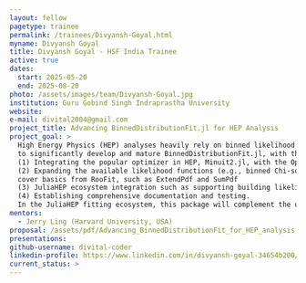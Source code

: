 ```yaml
---
layout: fellow
pagetype: trainee
permalink: /trainees/Divyansh-Goyal.html
myname: Divyansh Goyal
title: Divyansh Goyal - HSF India Trainee
active: true
dates:
  start: 2025-05-20
  end: 2025-08-20
photo: /assets/images/team/Divyansh-Goyal.jpg
institution: Guru Gobind Singh Indraprastha University
website:
e-mail: divital2004@gmail.com
project_title: Advancing BinnedDistributionFit.jl for HEP Analysis
project_goal: >
  High Energy Physics (HEP) analyses heavily rely on binned likelihood fits. This project proposes
  to significantly develop and mature BinnedDistributionFit.jl, with the following goals:
  (1) Integrating the popular optimizer in HEP, Minuit2.jl, with the Optimization.jl interface.
  (2) Expanding the available likelihood functions (e.g., binned Chi-squared) and model types to
  cover basics from RooFit, such as ExtendPdf and SumPdf
  (3) JuliaHEP ecosystem integration such as supporting building likelihood from FHist.jl
  (4) Establishing comprehensive documentation and testing.
  In the JuliaHEP fitting ecosystem, this package will complement the unbinned fit focused AlgebraPDF.jl.
mentors:
  - Jerry Ling (Harvard University, USA)
proposal: /assets/pdf/Advancing_BinnedDistributionFit_for_HEP_analysis.pdf
presentations:
github-username: divital-coder
linkedin-profile: https://www.linkedin.com/in/divyansh-goyal-34654b200/
current_status: >
---
```

